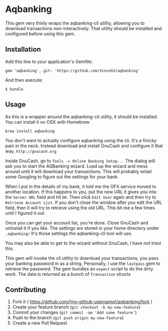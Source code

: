 # Aqbanking

This gem very thinly wraps the aqbanking-cli utility, allowing you to download transactions non-interactively. That utility should be installed and configured before using this gem.

## Installation

Add this line to your application's Gemfile:

    gem 'aqbanking', git: 'https://github.com/VinceG3/aqbanking'

And then execute:

    $ bundle

## Usage

As this is a wrapper around the aqbanking-cli utility, it should be installed. You can install it on OSX with Homebrew

    brew install aqbanking

You don't want to actually configure aqbanking using the cli. It's a finicky pain in the neck. Instead download and install GnuCash and configure it that way. `http://gnucash.org`

Inside GnuCash, go to `Tools -> Online Banking Setup...` The dialog will ask you to start the AQBanking wizard. Load up the wizard and mess around until it will download your transactions. This will probably entail some Googling to figure out the settings for your bank. 

When I put in the details of my bank, it told me the OFX service moved to another location. If this happens to you, put the new URL it gives you into the `Server URL` field and hit `OK`. Then click `Edit User` again and then try to `Retrieve Account List`. If you don't close the window after you edit the URL field, then it will try to retrieve using the old URL. This bit me a few times until I figured it out.

Once you can get your account list, you're done. Close GnuCash and uninstall it if you like. The settings are stored in your home directory under `.aqbanking/` It's those settings the aqbanking-cli tool will use.

You may also be able to get to the wizard without GnuCash, I have not tried this.

This gem will invoke the cli utility to download your transactions, you pass your banking password in as a string. Personally, I use the `lastpass` gem to retrieve the password. The gem bundles an `expect` script to do the dirty work. The data is returned as a bunch of `Transaction` structs 

## Contributing

1. Fork it ( https://github.com/[my-github-username]/aqbanking/fork )
2. Create your feature branch (`git checkout -b my-new-feature`)
3. Commit your changes (`git commit -am 'Add some feature'`)
4. Push to the branch (`git push origin my-new-feature`)
5. Create a new Pull Request
